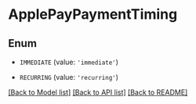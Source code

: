 # ApplePayPaymentTiming


## Enum

* `IMMEDIATE` (value: `'immediate'`)

* `RECURRING` (value: `'recurring'`)

[[Back to Model list]](../README.md#documentation-for-models) [[Back to API list]](../README.md#documentation-for-api-endpoints) [[Back to README]](../README.md)


